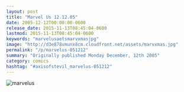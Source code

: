 ```yaml
---
layout: post
title: "Marvel Us 12.12.05"
date: 2005-12-12T00:00:00-0600
release_date: 2015-11-13T08:45:04-0600
lastmod: 2015-11-13T08:45:04-0600
keywords: "marvelusaetsmarvxmasjpg"
image: "http://d3e878vmunx8cm.cloudfront.net/assets/marvxmas.jpg"
permalink: "/p/marvelus-051212"
summary: "Originally published Monday December, 12th 2005"
category: comics
hashtag: "#axisofstevil_marvelus-051212"
---
```


![marvelus](http://d3e878vmunx8cm.cloudfront.net/assets/marvxmas.jpg)
